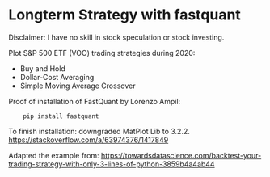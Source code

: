 # Longterm Strategy with fastquant

Disclaimer: I have no skill in stock speculation or stock investing.

Plot S&P 500 ETF (VOO) trading strategies during 2020:
- Buy and Hold
- Dollar-Cost Averaging
- Simple Moving Average Crossover

Proof of installation of FastQuant by Lorenzo Ampil:

        pip install fastquant

To finish installation: downgraded MatPlot Lib to 3.2.2.
<https://stackoverflow.com/a/63974376/1417849>

Adapted the example from:
<https://towardsdatascience.com/backtest-your-trading-strategy-with-only-3-lines-of-python-3859b4a4ab44>


